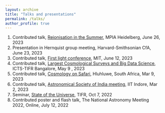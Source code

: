 ```yaml
---
layout: archive
title: "Talks and presentations"
permalink: /talks/
author_profile: true
---
```


1. Contributed talk, [Reionisation in the Summer](https://sites.google.com/view/reionisation-in-the-summer/home?authuser=0), MPIA Heidelberg, June 26, 2023
2. Presentation in Hernquist group meeting, Harvard-Smithsonian CfA, June 23, 2023
3. Contributed talk, [First light conference](https://www.mit.edu/~eilers/firstlight.html), MIT, June 12, 2023
4. Contributed talk, [Largest Cosmological Surveys and Big Data Science](https://youtu.be/SrK4a9grnto), ICTS-TIFR Bangalore, May 9 , 2023
5. Contributed talk, [Cosmology on Safari](https://cosmosafari.co.za/programme/), Hluhluwe, South Africa, Mar 9, 2023
6. Contributed talk, [Astronomical Society of India meeting](https://astron-soc.in/asi2023/program), IIT Indore, Mar 2, 2023
7. Seminar, [State of the Universe](https://theory.tifr.res.in/~sotu/previous.php#2022October), TIFR, Oct 7, 2022
8. Contributed poster and flash talk, The National Astronomy Meeting 2022, Online, July 12, 2022



